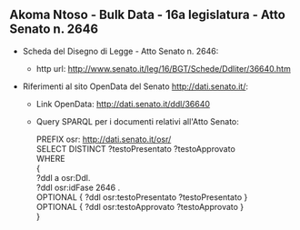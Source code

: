 ## Akoma Ntoso - Bulk Data - 16a legislatura - Atto Senato n. 2646 ##

* Scheda del Disegno di Legge - Atto Senato n. 2646:
	* http url: http://www.senato.it/leg/16/BGT/Schede/Ddliter/36640.htm

* Riferimenti al sito OpenData del Senato http://dati.senato.it/:
	* Link OpenData: http://dati.senato.it/ddl/36640
	* Query SPARQL per i documenti relativi all'Atto Senato:

        PREFIX osr: <http://dati.senato.it/osr/>  
		SELECT DISTINCT ?testoPresentato ?testoApprovato  
		WHERE  
		{  
		    ?ddl a osr:Ddl.  
		    ?ddl osr:idFase 2646 .  
		    OPTIONAL { ?ddl osr:testoPresentato ?testoPresentato }  
		    OPTIONAL { ?ddl osr:testoApprovato ?testoApprovato }  
		}
		